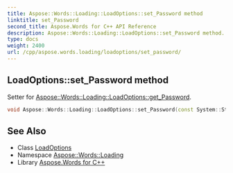 ```yaml
---
title: Aspose::Words::Loading::LoadOptions::set_Password method
linktitle: set_Password
second_title: Aspose.Words for C++ API Reference
description: Aspose::Words::Loading::LoadOptions::set_Password method. Setter for Aspose::Words::Loading::LoadOptions::get_Password in C++.
type: docs
weight: 2400
url: /cpp/aspose.words.loading/loadoptions/set_password/
---
```

## LoadOptions::set_Password method


Setter for [Aspose::Words::Loading::LoadOptions::get_Password](../get_password/).

```cpp
void Aspose::Words::Loading::LoadOptions::set_Password(const System::String &value)
```

## See Also

* Class [LoadOptions](../)
* Namespace [Aspose::Words::Loading](../../)
* Library [Aspose.Words for C++](../../../)
